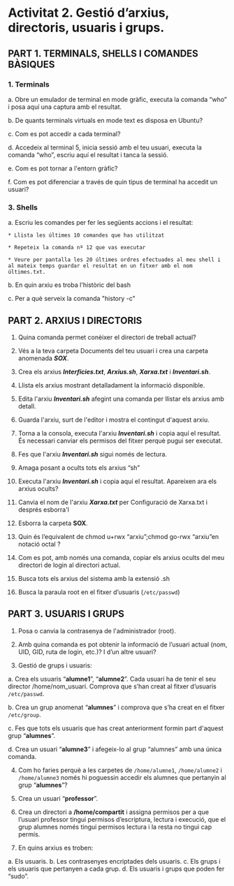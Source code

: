 <!-- notoc -->

# Activitat 2. Gestió d’arxius, directoris, usuaris i grups.

## PART 1. TERMINALS, SHELLS I COMANDES BÀSIQUES

### 1. Terminals

  a. Obre un emulador de terminal en mode gràfic, executa la comanda “who” i posa aquí una captura amb el resultat.

  b. De quants terminals virtuals en mode text es disposa en Ubuntu?

  c.  Com es pot accedir a cada terminal?

  d. Accedeix al terminal 5, inicia sessió amb el teu usuari, executa la comanda “who”, escriu aquí el resultat i tanca la sessió.

  e. Com es pot tornar a l'entorn gràfic?

  f. Com es pot diferenciar a través de quin tipus de terminal ha accedit un usuari?

### 3. Shells

a. Escriu les comandes per fer les següents accions i el resultat:

    * Llista les últimes 10 comandes que has utilitzat

    * Repeteix la comanda nº 12 que vas executar

    * Veure per pantalla les 20 últimes ordres efectuades al meu shell i al mateix temps guardar el resultat en un fitxer amb el nom últimes.txt.

b. En quin arxiu es troba l'històric del bash

c.  Per a què serveix la comanda "history -c"

## PART 2. ARXIUS I DIRECTORIS

1. Quina comanda permet conèixer el directori de treball actual?

2. Vés a la teva carpeta Documents del teu usuari i crea una carpeta anomenada **_SOX_**.

3. Crea els arxius **_Interficies.txt_**, **_Arxius.sh_**, **_Xarxa.txt_** i **_Inventari.sh_**.

4. Llista els arxius mostrant detalladament la informació disponible.

5. Edita l'arxiu **_Inventari.sh_** afegint una comanda per llistar els arxius amb detall.

6. Guarda l'arxiu, surt de l'editor i mostra el contingut d'aquest arxiu.

7. Torna a la consola, executa l'arxiu **_Inventari.sh_** i copia aquí el resultat. És necessari canviar els permisos del fitxer perquè pugui ser executat.

8. Fes que l'arxiu **_Inventari.sh_** sigui només de lectura.

9. Amaga posant a ocults tots els arxius “sh”

10. Executa l'arxiu **_Inventari.sh_** i copia aquí el resultat. Apareixen ara els arxius ocults?

11. Canvia el nom de l'arxiu **_Xarxa.txt_** per Configuració de Xarxa.txt i després esborra'l

12. Esborra la carpeta **SOX**.

13. Quin és l’equivalent de chmod u+rwx “arxiu”;chmod go-rwx “arxiu”en notació octal ?

14. Com es pot, amb només una comanda, copiar els arxius ocults del meu directori de login al directori actual.

15. Busca tots els arxius del sistema amb la extensió .sh

16. Busca la paraula root en el fitxer d’usuaris (`/etc/passwd`)

## PART 3. USUARIS I GRUPS

1. Posa o canvia la contrasenya de l'administrador (root).

2. Amb quina comanda es pot obtenir la informació de l’usuari actual (nom, UID, GID, ruta de login, etc.)? I d’un altre usuari?

3. Gestió de grups i usuaris:

  a. Crea els usuaris “**alumne1**”, “**alumne2**”. Cada usuari ha de tenir el seu director /home/nom_usuari.
Comprova que s’han creat al fitxer d’usuaris `/etc/passwd`.

  b. Crea un grup anomenat “**alumnes**” i comprova que s’ha creat en el fitxer `/etc/group`.

  c. Fes que tots els usuaris que has creat anteriorment formin part d'aquest grup “**alumnes**”.

  d. Crea un usuari “**alumne3**” i afegeix-lo al grup “alumnes” amb una única comanda.

4. Com ho faries perquè a les carpetes de `/home/alumne1`, `/home/alumne2` i `/home/alumne3` només hi poguessin accedir els alumnes que pertanyin al grup “**alumnes**”?

5. Crea un usuari “**professor**”.

6. Crea un directori a **/home/compartit** i assigna permisos per a que l’usuari professor tingui permisos d’escriptura, lectura i execució, que el grup alumnes només tingui permisos lectura i la resta no tingui cap permís.

7. En quins arxius es troben:

  a. Els usuaris.
  b. Les contrasenyes encriptades dels usuaris.
  c. Els grups i els usuaris que pertanyen a cada grup.
  d. Els usuaris i grups que poden fer “sudo”.


